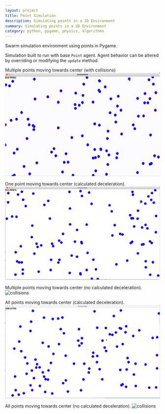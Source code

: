 ```yaml
---
layout: project
title: Point Simulation
description: Simulating points in a 2D Environment
summary: Simulating points in a 2D Environment
category: python, pygame, physics, algorithms
---
```


Swarm simulation environment using points in Pygame.

Simulation built to run with base `Point` agent.  Agent behavior can be altered 
by overriding or modifying the `update` method.

Multiple points moving towards center (with collisions)
<img src="/assets/img/pro/collisions/collisions.gif" alt="collisions"/>

One point moving towards center (calculated deceleration).
<img src="/assets/img/pro/collisions/one_point_center.gif" alt="collisions"/>

Multiple points moving towards center (no calculated deceleration).
<img src="/assets/img/pro/collisions/multi_point_no_decel.gif" alt="collisions"/>

All points moving towards center (calculated deceleration).
<img src="/assets/img/pro/collisions/all_center.gif" alt="collisions"/>

All points moving towards center (no calculated deceleration).
<img src="/assets/img/pro/collisions/all_no_decel.gif" alt="collisions"/>